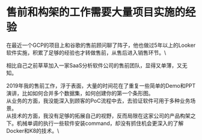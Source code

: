# 售前和构架的工作需要大量项目实施的经验
在最近一个GCP的项目上和谷歌的售前顾问聊了阵子，他也做过5年以上的Looker软件实施，积累了足够的经验也才转做售前，从售后进入销售环节。\

相比自己之前草草加入一家SaaS分析软件公司的售前团队，显得又单薄，又无知。

2019年我的售前工作，浮于表面，大量的时间花在了重复一些简单的Demo和PPT演讲，比如如何合并多个数据集，如何创建你的第一个条形图。\
从业务的方面，我没能深入到顾客的PoC流程中去，去验证软件可用于多种业务场景。\
从技术的方面，我没有足够的拓展自己的视野，反而局限在这家公司的产品构架之下。机械单调的执行一些软件安装command，却没有抓住机会更深入的了解Docker和K8的技术。\



